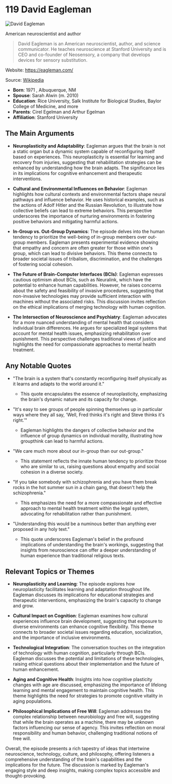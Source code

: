 # 119 David Eagleman


![David Eagleman](https://encrypted-tbn0.gstatic.com/images?q=tbn:ANd9GcQsApyEyQNpiuGGdgBpPcjbFd3mndMiQMmYxznSpQ&s=0)

American neuroscientist and author

> David Eagleman is an American neuroscientist, author, and science communicator. He teaches neuroscience at Stanford University and is CEO and co-founder of Neosensory, a company that develops devices for sensory substitution.

Website: https://eagleman.com/

Source: [Wikipedia](https://en.wikipedia.org/wiki/David_Eagleman)

- **Born**: 1971 , Albuquerque, NM
- **Spouse**: Sarah Alwin (m. 2010)
- **Education**: Rice University, Salk Institute for Biological Studies, Baylor College of Medicine, and more
- **Parents**: Cirel Egelman and Arthur Egelman
- **Affiliation**: Stanford University


## The Main Arguments

- **Neuroplasticity and Adaptability**: Eagleman argues that the brain is not a static organ but a dynamic system capable of reconfiguring itself based on experiences. This neuroplasticity is essential for learning and recovery from injuries, suggesting that rehabilitation strategies can be enhanced by understanding how the brain adapts. The significance lies in its implications for cognitive enhancement and therapeutic interventions.

- **Cultural and Environmental Influences on Behavior**: Eagleman highlights how cultural contexts and environmental factors shape neural pathways and influence behavior. He uses historical examples, such as the actions of Adolf Hitler and the Russian Revolution, to illustrate how collective beliefs can lead to extreme behaviors. This perspective underscores the importance of nurturing environments in fostering positive behaviors and mitigating harmful actions.

- **In-Group vs. Out-Group Dynamics**: The episode delves into the human tendency to prioritize the well-being of in-group members over out-group members. Eagleman presents experimental evidence showing that empathy and concern are often greater for those within one's group, which can lead to divisive behaviors. This theme connects to broader societal issues of tribalism, discrimination, and the challenges of fostering social cohesion.

- **The Future of Brain-Computer Interfaces (BCIs)**: Eagleman expresses cautious optimism about BCIs, such as Neuralink, which have the potential to enhance human capabilities. However, he raises concerns about the safety and feasibility of invasive procedures, suggesting that non-invasive technologies may provide sufficient interaction with machines without the associated risks. This discussion invites reflection on the ethical implications of merging technology with human cognition.

- **The Intersection of Neuroscience and Psychiatry**: Eagleman advocates for a more nuanced understanding of mental health that considers individual brain differences. He argues for specialized legal systems that account for mental health issues, emphasizing rehabilitation over punishment. This perspective challenges traditional views of justice and highlights the need for compassionate approaches to mental health treatment.

## Any Notable Quotes

- "The brain is a system that's constantly reconfiguring itself physically as it learns and adapts to the world around it."
  - This quote encapsulates the essence of neuroplasticity, emphasizing the brain's dynamic nature and its capacity for change.

- "It's easy to see groups of people spinning themselves up in particular ways where they all say, 'Well, Fred thinks it's right and Steve thinks it's right.'"
  - Eagleman highlights the dangers of collective behavior and the influence of group dynamics on individual morality, illustrating how groupthink can lead to harmful actions.

- "We care much more about our in-group than our out-group."
  - This statement reflects the innate human tendency to prioritize those who are similar to us, raising questions about empathy and social cohesion in a diverse society.

- "If you take somebody with schizophrenia and you have them break rocks in the hot summer sun in a chain gang, that doesn't help the schizophrenia."
  - This emphasizes the need for a more compassionate and effective approach to mental health treatment within the legal system, advocating for rehabilitation rather than punishment.

- "Understanding this would be a numinous better than anything ever proposed in any holy text."
  - This quote underscores Eagleman's belief in the profound implications of understanding the brain's workings, suggesting that insights from neuroscience can offer a deeper understanding of human experience than traditional religious texts.

## Relevant Topics or Themes

- **Neuroplasticity and Learning**: The episode explores how neuroplasticity facilitates learning and adaptation throughout life. Eagleman discusses its implications for educational strategies and therapeutic interventions, emphasizing the brain's capacity to change and grow.

- **Cultural Impact on Cognition**: Eagleman examines how cultural experiences influence brain development, suggesting that exposure to diverse environments can enhance cognitive flexibility. This theme connects to broader societal issues regarding education, socialization, and the importance of inclusive environments.

- **Technological Integration**: The conversation touches on the integration of technology with human cognition, particularly through BCIs. Eagleman discusses the potential and limitations of these technologies, raising ethical questions about their implementation and the future of human enhancement.

- **Aging and Cognitive Health**: Insights into how cognitive plasticity changes with age are discussed, emphasizing the importance of lifelong learning and mental engagement to maintain cognitive health. This theme highlights the need for strategies to promote cognitive vitality in aging populations.

- **Philosophical Implications of Free Will**: Eagleman addresses the complex relationship between neurobiology and free will, suggesting that while the brain operates as a machine, there may be unknown factors influencing our sense of agency. This invites reflection on moral responsibility and human behavior, challenging traditional notions of free will.

Overall, the episode presents a rich tapestry of ideas that intertwine neuroscience, technology, culture, and philosophy, offering listeners a comprehensive understanding of the brain's capabilities and the implications for the future. The discussion is marked by Eagleman's engaging style and deep insights, making complex topics accessible and thought-provoking.